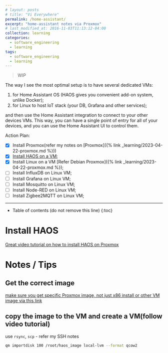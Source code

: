 ```yaml
---
# layout: posts
# title: "Vi Everywhere"
permalink: /home-assistant/
excerpt: "home-assistant notes via Proxmox"
# last_modified_at: 2016-11-03T11:13:12-04:00
collection: learning
categories:
  - software_engineering
  - learning
tags:
  - software_engineering
  - learning
---
```


> WIP

The way I see the most optimal setup is to have several dedicated VMs:
1. for Home Assistant OS (HAOS gives you convenient add-on system, unlike Docker);
1. for Linux to host IoT stack (your DB, Grafana and other services);

and then use the Home Assistant integration to connect to your other devices VMs. This way, you can have a single point of entry for all of your devices, and you can use the Home Assistant UI to control them.

Action Plan:
- [x] Install Proxmox(refer my notes on [Proxmox]({% link _learning/2023-04-22-proxmox.md %}))
- [x] [Install HAOS on a VM](#install-haos);
- [x] Install Linux on a VM [Refer Debian Proxmox]({% link _learning/2023-04-22-proxmox.md %});
- [ ] Install InfluxDB on Linux VM;
- [ ] Install Grafana on Linux VM;
- [ ] Install Mosquitto on Linux VM;
- [ ] Install Node-RED on Linux VM;
- [ ] Install Zigbee2MQTT on Linux VM;

---

* Table of contents (do not remove this line)
{:toc}

# Install HAOS

[Great video tutorial on how to install HAOS on Proxmox](https://www.youtube.com/watch?app=desktop&v=1Un4zJJWUTE)

# Notes / Tips
## Get the correct image

[make sure you get specific Proxmox image, not just x86 install or other VM image via this link](https://www.home-assistant.io/installation/alternative)

## copy the image to the VM and create a VM(follow video tutorial)
use `rsync`, `scp` - refer my SSH notes

```sh
qm importdisk 100 /root/haos_image local-lvm --format qcow2
```
